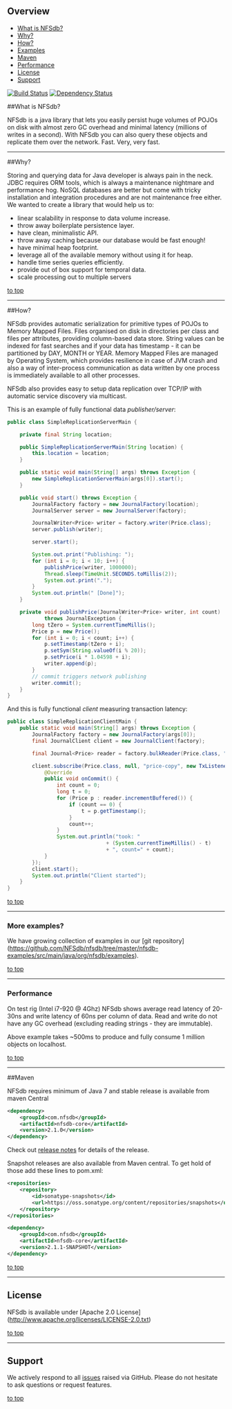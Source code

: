 ## Overview

* [What is NFSdb?](#what-is-nfsdb)
* [Why?](#why)
* [How?](#how)
* [Examples](#more-examples)
* [Maven](#maven)
* [Performance](#performance)
* [License](#license)
* [Support](#support) 



[![Build Status](https://secure.travis-ci.org/NFSdb/nfsdb.png?branch=master)](http://travis-ci.org/NFSdb/nfsdb)
[![Dependency Status](https://www.versioneye.com/user/projects/5439d968b2a9c527fe00027c/badge.svg?style=flat)](https://www.versioneye.com/user/projects/5439d968b2a9c527fe00027c)

##What is NFSdb?

NFSdb is a java library that lets you easily persist huge volumes of POJOs on disk with almost zero GC overhead and minimal latency (millions of writes in a second). With NFSdb you can also query these objects and replicate them over the network. Fast. Very, very fast.

---

##Why?

Storing and querying data for Java developer is always pain in the neck. JDBC requires ORM tools, which is always a maintenance nightmare and performance hog. NoSQL databases are better but come with tricky installation and integration procedures and are not maintenance free either. We wanted to create a library that would help us to:

- linear scalability in response to data volume increase.
- throw away boilerplate persistence layer.
- have clean, minimalistic API.
- throw away caching because our database would be fast enough!
- have minimal heap footprint.
- leverage all of the available memory without using it for heap.
- handle time series queries efficiently.
- provide out of box support for temporal data.
- scale processing out to multiple servers

[to top](#overview)

---

##How?

NFSdb provides automatic serialization for primitive types of POJOs to Memory Mapped Files. Files organised on disk in directories per class and files per attributes, providing column-based data store. String values can be indexed for fast searches and if your data has timestamp - it can be partitioned by DAY, MONTH or YEAR. Memory Mapped Files are managed by Operating System, which provides resilience in case of JVM crash and also a way of inter-process communication as data written by one process is immediately available to all other processes.

NFSdb also provides easy to setup data replication over TCP/IP with automatic service discovery via multicast.

This is an example of fully functional data _publisher/server_:

```java
public class SimpleReplicationServerMain {

    private final String location;

    public SimpleReplicationServerMain(String location) {
        this.location = location;
    }

    public static void main(String[] args) throws Exception {
        new SimpleReplicationServerMain(args[0]).start();
    }

    public void start() throws Exception {
        JournalFactory factory = new JournalFactory(location);
        JournalServer server = new JournalServer(factory);

        JournalWriter<Price> writer = factory.writer(Price.class);
        server.publish(writer);

        server.start();

        System.out.print("Publishing: ");
        for (int i = 0; i < 10; i++) {
            publishPrice(writer, 1000000);
            Thread.sleep(TimeUnit.SECONDS.toMillis(2));
            System.out.print(".");
        }
        System.out.println(" [Done]");
    }

    private void publishPrice(JournalWriter<Price> writer, int count) 
            throws JournalException {
        long tZero = System.currentTimeMillis();
        Price p = new Price();
        for (int i = 0; i < count; i++) {
            p.setTimestamp(tZero + i);
            p.setSym(String.valueOf(i % 20));
            p.setPrice(i * 1.04598 + i);
            writer.append(p);
        }
        // commit triggers network publishing
        writer.commit();
    }
}
```

And this is fully functional _client_ measuring transaction latency:

```java
public class SimpleReplicationClientMain {
    public static void main(String[] args) throws Exception {
        JournalFactory factory = new JournalFactory(args[0]);
        final JournalClient client = new JournalClient(factory);

        final Journal<Price> reader = factory.bulkReader(Price.class, "price-copy");

        client.subscribe(Price.class, null, "price-copy", new TxListener() {
            @Override
            public void onCommit() {
                int count = 0;
                long t = 0;
                for (Price p : reader.incrementBuffered()) {
                    if (count == 0) {
                        t = p.getTimestamp();
                    }
                    count++;
                }
                System.out.println("took: "
                                + (System.currentTimeMillis() - t) 
                                + ", count=" + count);
            }
        });
        client.start();
        System.out.println("Client started");
    }
}
```
[to top](#overview)

---

### More examples?

We have growing collection of examples in our [git repository] (https://github.com/NFSdb/nfsdb/tree/master/nfsdb-examples/src/main/java/org/nfsdb/examples).

[to top](#overview)

---

### Performance

On test rig (Intel i7-920 @ 4Ghz) NFSdb shows average read latency of 20-30ns and write latency of 60ns per column of data. Read and write do not have any GC overhead (excluding reading strings - they are immutable).

Above example takes ~500ms to produce and fully consume 1 million objects on localhost.

[to top](#overview)

---

##Maven

NFSdb requires minimum of Java 7 and stable release is available from maven Central

```xml
<dependency>
    <groupId>com.nfsdb</groupId>
    <artifactId>nfsdb-core</artifactId>
    <version>2.1.0</version>
</dependency>
```
Check out [release notes](https://github.com/NFSdb/nfsdb/releases/tag/2.0.1) for details of the release.

Snapshot releases are also available from Maven central. To get hold of those add these lines to pom.xml:

```xml
<repositories>
    <repository>
        <id>sonatype-snapshots</id>
        <url>https://oss.sonatype.org/content/repositories/snapshots</url>
    </repository>
</repositories>

<dependency>
    <groupId>com.nfsdb</groupId>
    <artifactId>nfsdb-core</artifactId>
    <version>2.1.1-SNAPSHOT</version>
</dependency>
```

[to top](#overview)

---

## License

NFSdb is available under [Apache 2.0 License] (http://www.apache.org/licenses/LICENSE-2.0.txt)

[to top](#overview)

---

## Support

We actively respond to all [issues](https://github.com/NFSdb/nfsdb/issues) raised via GitHub. Please do not hesitate to ask questions or request features.

[to top](#overview)
